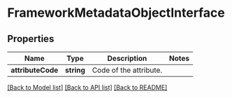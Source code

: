 # FrameworkMetadataObjectInterface

## Properties
Name | Type | Description | Notes
------------ | ------------- | ------------- | -------------
**attributeCode** | **string** | Code of the attribute. | 

[[Back to Model list]](../README.md#documentation-for-models) [[Back to API list]](../README.md#documentation-for-api-endpoints) [[Back to README]](../README.md)


